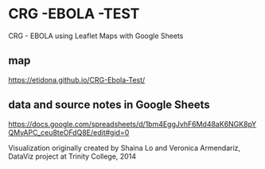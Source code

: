 # CRG -EBOLA -TEST
CRG - EBOLA using Leaflet Maps with Google Sheets

## map
https://etidona.github.io/CRG-Ebola-Test/

## data and source notes in Google Sheets
https://docs.google.com/spreadsheets/d/1bm4EggJvhF6Md48aK6NGK8pYQMyAPC_ceu8teOFdQ8E/edit#gid=0

Visualization originally created by Shaina Lo and Veronica Armendariz, DataViz project at Trinity College, 2014
